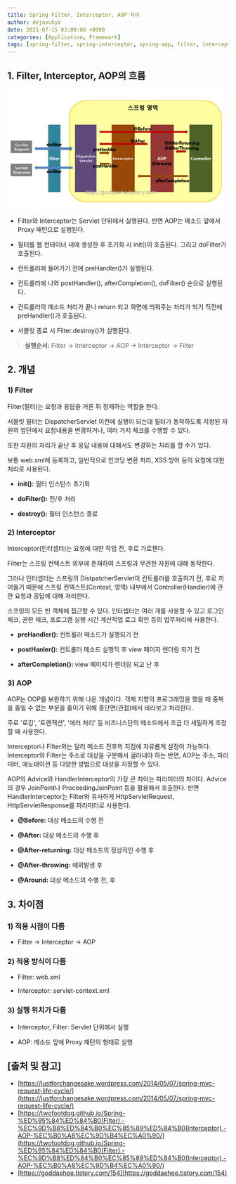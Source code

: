 ```yaml
---
title: Spring Filter, Interceptor, AOP 차이
author: dejavuhyo
date: 2021-07-15 03:00:00 +0900
categories: [Application, Framework]
tags: [spring-filter, spring-interceptor, spring-aop, filter, interceptor, aop, filter-interceptor-aop, 스프링-필터, 스프링-인터셉터, 스프링-aop, 필터, 인터셉터, 필터-인터셉터-aop]
---
```


## 1. Filter, Interceptor, AOP의 흐름

![flow](/assets/img/2021-07-15-spring-filter-interceptor-aop-differences/flow.png)

* Filter와 Interceptor는 Servlet 단위에서 실행된다. 반면 AOP는 메소드 앞에서 Proxy 패턴으로 실행된다.

* 필터를 웹 컨테이너 내에 생성한 후 초기화 시 init()이 호출된다. 그리고 doFilter가 호출된다.

* 컨트롤러에 들어가기 전에 preHandler()가 실행된다.

* 컨트롤러에 나와 postHandler(), afterCompletion(), doFilter() 순으로 실행된다.

* 컨트롤러의 메소드 처리가 끝나 return 되고 화면에 띄워주는 처리가 되기 직전에 preHandler()가 호출된다.

* 서블릿 종료 시 Filter.destroy()가 실행된다.

> **실행순서:** Filter → Interceptor → AOP → Interceptor → Filter

## 2. 개념

### 1) Filter
Filter(필터)는 요청과 응답을 거른 뒤 정제하는 역할을 한다.

서블릿 필터는 DispatcherServlet 이전에 실행이 되는데 필터가 동작하도록 지정된 자원의 앞단에서 요청내용을 변경하거나, 여러 가지 체크를 수행할 수 있다.

또한 자원의 처리가 끝난 후 응답 내용에 대해서도 변경하는 처리를 할 수가 있다.

보통 web.xml에 등록하고, 일반적으로 인코딩 변환 처리, XSS 방어 등의 요청에 대한 처리로 사용된다.

* **init():** 필터 인스턴스 초기화

* **doFilter():** 전/후 처리

* **destroy():** 필터 인스턴스 종료

### 2) Interceptor
Interceptor(인터셉터)는 요청에 대한 작업 전, 후로 가로챈다.

Filter는 스프링 컨텍스트 외부에 존재하여 스프링과 무관한 자원에 대해 동작한다.

그러나 인터셉터는 스프링의 DistpatcherServlet이 컨트롤러를 호출하기 전, 후로 끼어들기 때문에 스프링 컨텍스트(Context, 영역) 내부에서 Controller(Handler)에 관한 요청과 응답에 대해 처리한다.

스프링의 모든 빈 객체에 접근할 수 있다. 인터셉터는 여러 개를 사용할 수 있고 로그인 체크, 권한 체크, 프로그램 실행 시간 계산작업 로그 확인 등의 업무처리에 사용한다.

* **preHandler():** 컨트롤러 메소드가 실행되기 전

* **postHanler():** 컨트롤러 메소드 실행직 후 view 페이지 렌더링 되기 전

* **afterCompletion():** view 페이지가 렌더링 되고 난 후

### 3) AOP
AOP는 OOP를 보완하기 위해 나온 개념이다. 객체 지향의 프로그래밍을 했을 때 중복을 줄일 수 없는 부분을 줄이기 위해 종단면(관점)에서 바라보고 처리한다.

주로 '로깅', '트랜잭션', '에러 처리' 등 비즈니스단의 메소드에서 조금 더 세밀하게 조정할 때 사용한다.

Interceptor나 Filter와는 달리 메소드 전후의 지점에 자유롭게 설정이 가능하다. Interceptor와 Filter는 주소로 대상을 구분해서 걸러내야 하는 반면, AOP는 주소, 파라미터, 애노테이션 등 다양한 방법으로 대상을 지정할 수 있다.

AOP의 Advice와 HandlerInterceptor의 가장 큰 차이는 파라미터의 차이다. Advice의 경우 JoinPoint나 ProceedingJoinPoint 등을 활용해서 호출한다. 반면 HandlerInterceptor는 Filter와 유사하게 HttpServletRequest, HttpServletResponse를 파라미터로 사용한다.

* **@Before:** 대상 메소드의 수행 전

* **@After:** 대상 메소드의 수행 후

* **@After-returning:** 대상 메소드의 정상적인 수행 후

* **@After-throwing:** 예외발생 후

* **@Around:** 대상 메소드의 수행 전, 후

## 3. 차이점

### 1) 적용 시점이 다름

* Filter → Interceptor → AOP

### 2) 적용 방식이 다름

* Filter: web.xml

* Interceptor: servlet-context.xml

### 3) 실행 위치가 다름

* Interceptor, Filter: Servlet 단위에서 실행

* AOP: 메소드 앞에 Proxy 패턴의 형태로 실행

## [출처 및 참고]
* [https://justforchangesake.wordpress.com/2014/05/07/spring-mvc-request-life-cycle/](https://justforchangesake.wordpress.com/2014/05/07/spring-mvc-request-life-cycle/)
* [https://twofootdog.github.io/Spring-%ED%95%84%ED%84%B0(Filter),-%EC%9D%B8%ED%84%B0%EC%85%89%ED%84%B0(Interceptor),-AOP-%EC%B0%A8%EC%9D%B4%EC%A0%90/](https://twofootdog.github.io/Spring-%ED%95%84%ED%84%B0(Filter),-%EC%9D%B8%ED%84%B0%EC%85%89%ED%84%B0(Interceptor),-AOP-%EC%B0%A8%EC%9D%B4%EC%A0%90/)
* [https://goddaehee.tistory.com/154](https://goddaehee.tistory.com/154)
